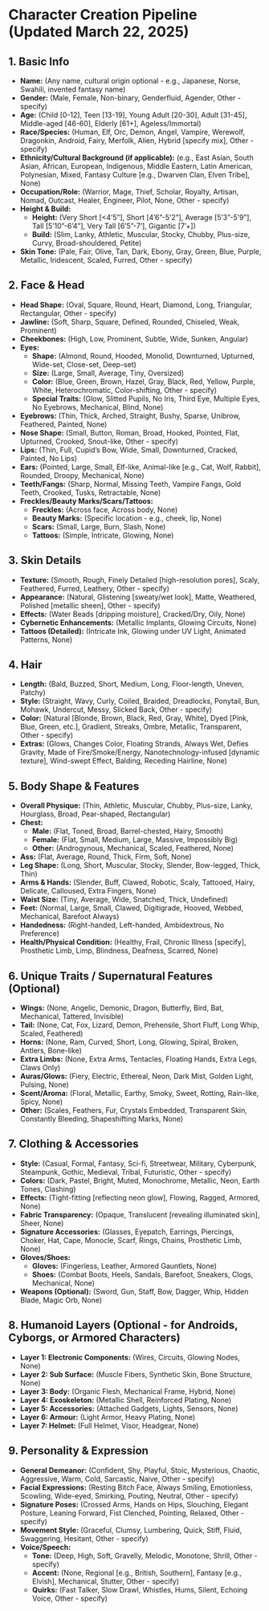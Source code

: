 # Character Creation Pipeline (Updated March 22, 2025)

## 1. Basic Info
- **Name:** (Any name, cultural origin optional - e.g., Japanese, Norse, Swahili, invented fantasy name)  
- **Gender:** (Male, Female, Non-binary, Genderfluid, Agender, Other - specify)  
- **Age:** (Child [0-12], Teen [13-19], Young Adult [20-30], Adult [31-45], Middle-aged [46-60], Elderly [61+], Ageless/Immortal)  
- **Race/Species:** (Human, Elf, Orc, Demon, Angel, Vampire, Werewolf, Dragonkin, Android, Fairy, Merfolk, Alien, Hybrid [specify mix], Other - specify)  
- **Ethnicity/Cultural Background (if applicable):** (e.g., East Asian, South Asian, African, European, Indigenous, Middle Eastern, Latin American, Polynesian, Mixed, Fantasy Culture [e.g., Dwarven Clan, Elven Tribe], None)  
- **Occupation/Role:** (Warrior, Mage, Thief, Scholar, Royalty, Artisan, Nomad, Outcast, Healer, Engineer, Pilot, None, Other - specify)  
- **Height & Build:**  
  - **Height:** (Very Short [<4’5”], Short [4’6”-5’2”], Average [5’3”-5’9”], Tall [5’10”-6’4”], Very Tall [6’5”-7’], Gigantic [7’+])  
  - **Build:** (Slim, Lanky, Athletic, Muscular, Stocky, Chubby, Plus-size, Curvy, Broad-shouldered, Petite)  
- **Skin Tone:** (Pale, Fair, Olive, Tan, Dark, Ebony, Gray, Green, Blue, Purple, Metallic, Iridescent, Scaled, Furred, Other - specify)

## 2. Face & Head
- **Head Shape:** (Oval, Square, Round, Heart, Diamond, Long, Triangular, Rectangular, Other - specify)  
- **Jawline:** (Soft, Sharp, Square, Defined, Rounded, Chiseled, Weak, Prominent)  
- **Cheekbones:** (High, Low, Prominent, Subtle, Wide, Sunken, Angular)  
- **Eyes:**  
  - **Shape:** (Almond, Round, Hooded, Monolid, Downturned, Upturned, Wide-set, Close-set, Deep-set)  
  - **Size:** (Large, Small, Average, Tiny, Oversized)  
  - **Color:** (Blue, Green, Brown, Hazel, Gray, Black, Red, Yellow, Purple, White, Heterochromatic, Color-shifting, Other - specify)  
  - **Special Traits:** (Glow, Slitted Pupils, No Iris, Third Eye, Multiple Eyes, No Eyebrows, Mechanical, Blind, None)  
- **Eyebrows:** (Thin, Thick, Arched, Straight, Bushy, Sparse, Unibrow, Feathered, Painted, None)  
- **Nose Shape:** (Small, Button, Roman, Broad, Hooked, Pointed, Flat, Upturned, Crooked, Snout-like, Other - specify)  
- **Lips:** (Thin, Full, Cupid’s Bow, Wide, Small, Downturned, Cracked, Painted, No Lips)  
- **Ears:** (Pointed, Large, Small, Elf-like, Animal-like [e.g., Cat, Wolf, Rabbit], Rounded, Droopy, Mechanical, None)  
- **Teeth/Fangs:** (Sharp, Normal, Missing Teeth, Vampire Fangs, Gold Teeth, Crooked, Tusks, Retractable, None)  
- **Freckles/Beauty Marks/Scars/Tattoos:**  
  - **Freckles:** (Across face, Across body, None)  
  - **Beauty Marks:** (Specific location - e.g., cheek, lip, None)  
  - **Scars:** (Small, Large, Burn, Slash, None)  
  - **Tattoos:** (Simple, Intricate, Glowing, None)  

## 3. Skin Details
- **Texture:** (Smooth, Rough, Finely Detailed [high-resolution pores], Scaly, Feathered, Furred, Leathery, Other - specify)  
- **Appearance:** (Natural, Glistening [sweaty/wet look], Matte, Weathered, Polished [metallic sheen], Other - specify)  
- **Effects:** (Water Beads [dripping moisture], Cracked/Dry, Oily, None)  
- **Cybernetic Enhancements:** (Metallic Implants, Glowing Circuits, None)  
- **Tattoos (Detailed):** (Intricate Ink, Glowing under UV Light, Animated Patterns, None)  

## 4. Hair
- **Length:** (Bald, Buzzed, Short, Medium, Long, Floor-length, Uneven, Patchy)  
- **Style:** (Straight, Wavy, Curly, Coiled, Braided, Dreadlocks, Ponytail, Bun, Mohawk, Undercut, Messy, Slicked Back, Other - specify)  
- **Color:** (Natural [Blonde, Brown, Black, Red, Gray, White], Dyed [Pink, Blue, Green, etc.], Gradient, Streaks, Ombre, Metallic, Transparent, Other - specify)  
- **Extras:** (Glows, Changes Color, Floating Strands, Always Wet, Defies Gravity, Made of Fire/Smoke/Energy, Nanotechnology-infused [dynamic texture], Wind-swept Effect, Balding, Receding Hairline, None)  

## 5. Body Shape & Features
- **Overall Physique:** (Thin, Athletic, Muscular, Chubby, Plus-size, Lanky, Hourglass, Broad, Pear-shaped, Rectangular)  
- **Chest:**  
  - **Male:** (Flat, Toned, Broad, Barrel-chested, Hairy, Smooth)  
  - **Female:** (Flat, Small, Medium, Large, Massive, Impossibly Big)  
  - **Other:** (Androgynous, Mechanical, Scaled, Feathered, None)  
- **Ass:** (Flat, Average, Round, Thick, Firm, Soft, None)  
- **Leg Shape:** (Long, Short, Muscular, Stocky, Slender, Bow-legged, Thick, Thin)  
- **Arms & Hands:** (Slender, Buff, Clawed, Robotic, Scaly, Tattooed, Hairy, Delicate, Calloused, Extra Fingers, None)  
- **Waist Size:** (Tiny, Average, Wide, Snatched, Thick, Undefined)  
- **Feet:** (Normal, Large, Small, Clawed, Digitigrade, Hooved, Webbed, Mechanical, Barefoot Always)  
- **Handedness:** (Right-handed, Left-handed, Ambidextrous, No Preference)  
- **Health/Physical Condition:** (Healthy, Frail, Chronic Illness [specify], Prosthetic Limb, Limp, Blindness, Deafness, Scarred, None)  

## 6. Unique Traits / Supernatural Features (Optional)
- **Wings:** (None, Angelic, Demonic, Dragon, Butterfly, Bird, Bat, Mechanical, Tattered, Invisible)  
- **Tail:** (None, Cat, Fox, Lizard, Demon, Prehensile, Short Fluff, Long Whip, Scaled, Feathered)  
- **Horns:** (None, Ram, Curved, Short, Long, Glowing, Spiral, Broken, Antlers, Bone-like)  
- **Extra Limbs:** (None, Extra Arms, Tentacles, Floating Hands, Extra Legs, Claws Only)  
- **Auras/Glows:** (Fiery, Electric, Ethereal, Neon, Dark Mist, Golden Light, Pulsing, None)  
- **Scent/Aroma:** (Floral, Metallic, Earthy, Smoky, Sweet, Rotting, Rain-like, Spicy, None)  
- **Other:** (Scales, Feathers, Fur, Crystals Embedded, Transparent Skin, Constantly Bleeding, Shapeshifting Marks, None)  

## 7. Clothing & Accessories
- **Style:** (Casual, Formal, Fantasy, Sci-fi, Streetwear, Military, Cyberpunk, Steampunk, Gothic, Medieval, Tribal, Futuristic, Other - specify)  
- **Colors:** (Dark, Pastel, Bright, Muted, Monochrome, Metallic, Neon, Earth Tones, Clashing)  
- **Effects:** (Tight-fitting [reflecting neon glow], Flowing, Ragged, Armored, None)  
- **Fabric Transparency:** (Opaque, Translucent [revealing illuminated skin], Sheer, None)  
- **Signature Accessories:** (Glasses, Eyepatch, Earrings, Piercings, Choker, Hat, Cape, Monocle, Scarf, Rings, Chains, Prosthetic Limb, None)  
- **Gloves/Shoes:**  
  - **Gloves:** (Fingerless, Leather, Armored Gauntlets, None)  
  - **Shoes:** (Combat Boots, Heels, Sandals, Barefoot, Sneakers, Clogs, Mechanical, None)  
- **Weapons (Optional):** (Sword, Gun, Staff, Bow, Dagger, Whip, Hidden Blade, Magic Orb, None)  

## 8. Humanoid Layers (Optional - for Androids, Cyborgs, or Armored Characters)
- **Layer 1: Electronic Components:** (Wires, Circuits, Glowing Nodes, None)  
- **Layer 2: Sub Surface:** (Muscle Fibers, Synthetic Skin, Bone Structure, None)  
- **Layer 3: Body:** (Organic Flesh, Mechanical Frame, Hybrid, None)  
- **Layer 4: Exoskeleton:** (Metallic Shell, Reinforced Plating, None)  
- **Layer 5: Accessories:** (Attached Gadgets, Lights, Sensors, None)  
- **Layer 6: Armour:** (Light Armor, Heavy Plating, None)  
- **Layer 7: Helmet:** (Full Helmet, Visor, Headgear, None)  

## 9. Personality & Expression
- **General Demeanor:** (Confident, Shy, Playful, Stoic, Mysterious, Chaotic, Aggressive, Warm, Cold, Sarcastic, Naive, Other - specify)  
- **Facial Expressions:** (Resting Bitch Face, Always Smiling, Emotionless, Scowling, Wide-eyed, Smirking, Pouting, Neutral, Other - specify)  
- **Signature Poses:** (Crossed Arms, Hands on Hips, Slouching, Elegant Posture, Leaning Forward, Fist Clenched, Pointing, Relaxed, Other - specify)  
- **Movement Style:** (Graceful, Clumsy, Lumbering, Quick, Stiff, Fluid, Swaggering, Hesitant, Other - specify)  
- **Voice/Speech:**  
  - **Tone:** (Deep, High, Soft, Gravelly, Melodic, Monotone, Shrill, Other - specify)  
  - **Accent:** (None, Regional [e.g., British, Southern], Fantasy [e.g., Elvish], Mechanical, Stutter, Other - specify)  
  - **Quirks:** (Fast Talker, Slow Drawl, Whistles, Hums, Silent, Echoing Voice, Other - specify)  
